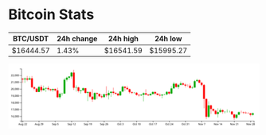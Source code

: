 # Bitcoin Stats

BTC/USDT|24h change|24h high|24h low|
|---|---|---|---|
|$16444.57|1.43%|$16541.59|$15995.27|

<img src="./chart.svg">
